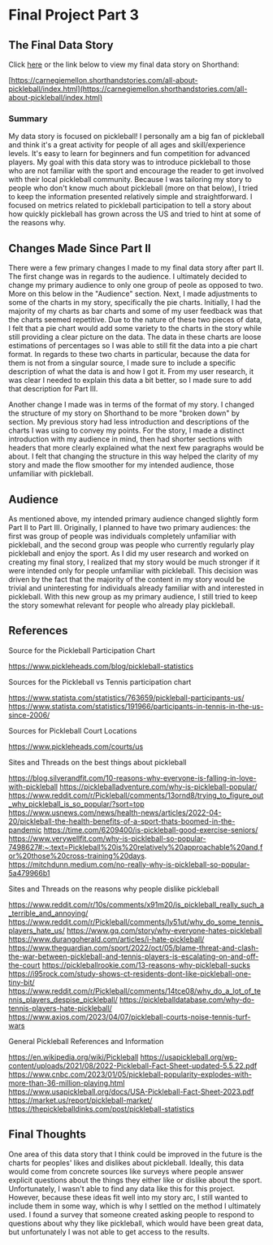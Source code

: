 # Final Project Part 3


## The Final Data Story

Click [here](https://carnegiemellon.shorthandstories.com/all-about-pickleball/index.html) or the link below to view my final data story on Shorthand: 

[https://carnegiemellon.shorthandstories.com/all-about-pickleball/index.html](https://carnegiemellon.shorthandstories.com/all-about-pickleball/index.html)

### Summary

My data story is focused on pickleball! I personally am a big fan of pickleball and think it's a great activity for people of all ages and skill/experience levels. It's easy to learn for beginners and fun competition for advanced players. My goal with this data story was to introduce pickleball to those who are not familiar with the sport and encourage the reader to get involved with their local pickleball community. Because I was tailoring my story to people who don't know much about pickleball (more on that below), I tried to keep the information presented relatively simple and straightforward. I focused on metrics related to pickleball participation to tell a story about how quickly pickleball has grown across the US and tried to hint at some of the reasons why. 

## Changes Made Since Part II

There were a few primary changes I made to my final data story after part II. The first change was in regards to the audience. I ultimately decided to change my primary audience to only one group of peole as opposed to two. More on this below in the "Audience" section. Next, I made adjustments to some of the charts in my story, specifically the pie charts. Initially, I had the majority of my charts as bar charts and some of my user feedback was that the charts seemed repetitive. Due to the nature of these two pieces of data, I felt that a pie chart would add some variety to the charts in the story while still providing a clear picture on the data. The data in these charts are loose estimations of percentages so I was able to still fit the data into a pie chart format. In regards to these two charts in particular, because the data for them is not from a singular source, I made sure to include a specific description of what the data is and how I got it. From my user research, it was clear I needed to explain this data a bit better, so I made sure to add that description for Part III. 

Another change I made was in terms of the format of my story. I changed the structure of my story on Shorthand to be more "broken down" by section. My previous story had less introduction and descriptions of the charts I was using to convey my points. For the story, I made a distinct introduction with my audience in mind, then had shorter sections with headers that more clearly explained what the next few paragraphs would be about. I felt that changing the structure in this way helped the clarity of my story and made the flow smoother for my intended audience, those unfamiliar with pickleball. 


## Audience

As mentioned above, my intended primary audience changed slightly form Part II to Part III. Originally, I planned to have two primary audiences: the first was group of people was individuals completely unfamiliar with pickleball, and the second group was people who currently regularly play pickleball and enjoy the sport. As I did my user research and worked on creating my final story, I realized that my story would be much stronger if it were intended only for people unfamiliar with pickleball. This decision was driven by the fact that the majority of the content in my story would be trivial and uninteresting for individuals already familiar with and interested in pickleball. With this new group as my primary audience, I still tried to keep the story somewhat relevant for people who already play pickleball. 


## References

Source for the Pickleball Participation Chart


https://www.pickleheads.com/blog/pickleball-statistics

Sources for the Pickleball vs Tennis participation chart


https://www.statista.com/statistics/763659/pickleball-participants-us/
https://www.statista.com/statistics/191966/participants-in-tennis-in-the-us-since-2006/

Sources for Pickleball Court Locations

https://www.pickleheads.com/courts/us

Sites and Threads on the best things about pickleball


https://blog.silverandfit.com/10-reasons-why-everyone-is-falling-in-love-with-pickleball
https://pickleballadventure.com/why-is-pickleball-popular/
https://www.reddit.com/r/Pickleball/comments/13ornd8/trying_to_figure_out_why_pickleball_is_so_popular/?sort=top
https://www.usnews.com/news/health-news/articles/2022-04-20/pickleball-the-health-benefits-of-a-sport-thats-boomed-in-the-pandemic
https://time.com/6209400/is-pickleball-good-exercise-seniors/
https://www.verywellfit.com/why-is-pickleball-so-popular-7498627#:~:text=Pickleball%20is%20relatively%20approachable%20and,for%20those%20cross-training%20days.
https://mitchdunn.medium.com/no-really-why-is-pickleball-so-popular-5a479966b1

Sites and Threads on the reasons why people dislike pickleball


https://www.reddit.com/r/10s/comments/x91m20/is_pickleball_really_such_a_terrible_and_annoying/
https://www.reddit.com/r/Pickleball/comments/ly51ut/why_do_some_tennis_players_hate_us/
https://www.gq.com/story/why-everyone-hates-pickleball
https://www.durangoherald.com/articles/i-hate-pickleball/
https://www.theguardian.com/sport/2022/oct/05/blame-threat-and-clash-the-war-between-pickleball-and-tennis-players-is-escalating-on-and-off-the-court
https://pickleballrookie.com/13-reasons-why-pickleball-sucks
https://i95rock.com/study-shows-ct-residents-dont-like-pickleball-one-tiny-bit/
https://www.reddit.com/r/Pickleball/comments/14tce08/why_do_a_lot_of_tennis_players_despise_pickleball/
https://pickleballdatabase.com/why-do-tennis-players-hate-pickleball/
https://www.axios.com/2023/04/07/pickleball-courts-noise-tennis-turf-wars

General Pickleball References and Information

https://en.wikipedia.org/wiki/Pickleball
https://usapickleball.org/wp-content/uploads/2021/08/2022-Pickleball-Fact-Sheet-updated-5.5.22.pdf
https://www.cnbc.com/2023/01/05/pickleball-popularity-explodes-with-more-than-36-million-playing.html
https://www.usapickleball.org/docs/USA-Pickleball-Fact-Sheet-2023.pdf
https://market.us/report/pickleball-market/
https://thepickleballdinks.com/post/pickleball-statistics

## Final Thoughts

One area of this data story that I think could be improved in the future is the charts for peoples' likes and dislikes about pickleball. Ideally, this data would come from concrete sources like surveys where people answer explicit questions about the things they either like or dislike about the sport. Unfortunately, I wasn't able to find any data like this for this project. However, because these ideas fit well into my story arc, I still wanted to include them in some way, which is why I settled on the method I ultimately used. I found a survey that someone created asking people to respond to questions about why they like pickleball, which would have been great data, but unfortunately I was not able to get access to the results. 
